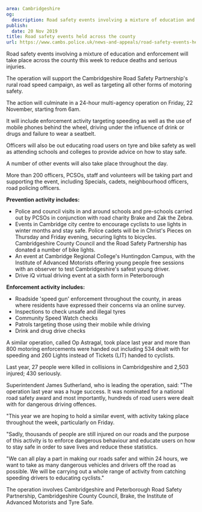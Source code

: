 ```yaml
area: Cambridgeshire
og:
  description: Road safety events involving a mixture of education and enforcement will take place across the county this week to reduce deaths and serious injuries.
publish:
  date: 20 Nov 2019
title: Road safety events held across the county
url: https://www.cambs.police.uk/news-and-appeals/road-safety-events-held-across-the-county
```

Road safety events involving a mixture of education and enforcement will take place across the county this week to reduce deaths and serious injuries.

The operation will support the Cambridgeshire Road Safety Partnership's rural road speed campaign, as well as targeting all other forms of motoring safety.

The action will culminate in a 24-hour multi-agency operation on Friday, 22 November, starting from 6am.

It will include enforcement activity targeting speeding as well as the use of mobile phones behind the wheel, driving under the influence of drink or drugs and failure to wear a seatbelt.

Officers will also be out educating road users on tyre and bike safety as well as attending schools and colleges to provide advice on how to stay safe.

A number of other events will also take place throughout the day.

More than 200 officers, PCSOs, staff and volunteers will be taking part and supporting the event, including Specials, cadets, neighbourhood officers, road policing officers.

**Prevention activity includes:**

 * Police and council visits in and around schools and pre-schools carried out by PCSOs in conjunction with road charity Brake and Zak the Zebra.
 * Events in Cambridge city centre to encourage cyclists to use lights in winter months and stay safe. Police cadets will be in Christ's Pieces on Thursday and Friday evening, securing lights to bicycles. Cambridgeshire County Council and the Road Safety Partnership has donated a number of bike lights.
 * An event at Cambridge Regional College's Huntingdon Campus, with the Institute of Advanced Motorists offering young people free sessions with an observer to test Cambridgeshire's safest young driver.
 * Drive iQ virtual driving event at a sixth form in Peterborough

**Enforcement activity includes:**

 * Roadside 'speed gun' enforcement throughout the county, in areas where residents have expressed their concerns via an online survey.
 * Inspections to check unsafe and illegal tyres
 * Community Speed Watch checks
 * Patrols targeting those using their mobile while driving
 * Drink and drug drive checks

A similar operation, called Op Astragal, took place last year and more than 800 motoring enforcements were handed out including 534 dealt with for speeding and 260 Lights instead of Tickets (LIT) handed to cyclists.

Last year, 27 people were killed in collisions in Cambridgeshire and 2,503 injured; 430 seriously.

Superintendent James Sutherland, who is leading the operation, said: "The operation last year was a huge success. It was nominated for a national road safety award and most importantly, hundreds of road users were dealt with for dangerous driving offences.

"This year we are hoping to hold a similar event, with activity taking place throughout the week, particularly on Friday.

"Sadly, thousands of people are still injured on our roads and the purpose of this activity is to enforce dangerous behaviour and educate users on how to stay safe in order to save lives and reduce these statistics.

"We can all play a part in making our roads safer and within 24 hours, we want to take as many dangerous vehicles and drivers off the road as possible. We will be carrying out a whole range of activity from catching speeding drivers to educating cyclists."

The operation involves Cambridgeshire and Peterborough Road Safety Partnership, Cambridgeshire County Council, Brake, the Institute of Advanced Motorists and Tyre Safe.
